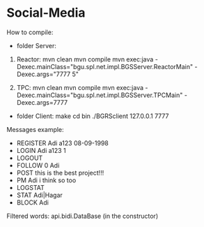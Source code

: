 # Social-Media

How to compile:
- folder Server:
1) Reactor:
mvn clean
mvn compile
mvn exec:java -Dexec.mainClass="bgu.spl.net.impl.BGSServer.ReactorMain" -Dexec.args="7777 5"

2) TPC:
mvn clean
mvn compile
mvn exec:java -Dexec.mainClass="bgu.spl.net.impl.BGSServer.TPCMain" -Dexec.args=7777

- folder Client:
make
cd bin
./BGRSclient 127.0.0.1 7777



Messages example:
- REGISTER Adi a123 08-09-1998
- LOGIN Adi a123 1
- LOGOUT
- FOLLOW 0 Adi
- POST this is the best project!!!
- PM Adi i think so too
- LOGSTAT
- STAT Adi|Hagar
- BLOCK Adi



Filtered words: api.bidi.DataBase (in the constructor)
